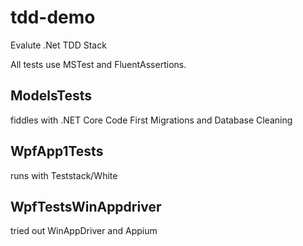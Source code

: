 # tdd-demo
Evalute .Net TDD Stack

All tests use MSTest and FluentAssertions.

## ModelsTests
fiddles with .NET Core Code First Migrations and Database Cleaning

## WpfApp1Tests
runs with Teststack/White

## WpfTestsWinAppdriver
tried out WinAppDriver and Appium
